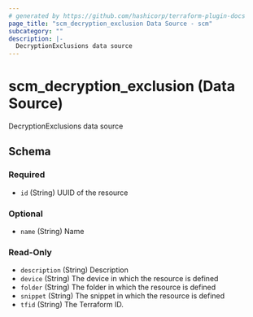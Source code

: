 ```yaml
---
# generated by https://github.com/hashicorp/terraform-plugin-docs
page_title: "scm_decryption_exclusion Data Source - scm"
subcategory: ""
description: |-
  DecryptionExclusions data source
---
```


# scm_decryption_exclusion (Data Source)

DecryptionExclusions data source



<!-- schema generated by tfplugindocs -->
## Schema

### Required

- `id` (String) UUID of the resource

### Optional

- `name` (String) Name

### Read-Only

- `description` (String) Description
- `device` (String) The device in which the resource is defined
- `folder` (String) The folder in which the resource is defined
- `snippet` (String) The snippet in which the resource is defined
- `tfid` (String) The Terraform ID.
